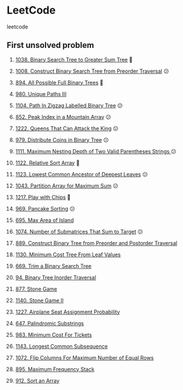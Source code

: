 # LeetCode

leetcode

## First unsolved problem

1. [1038. Binary Search Tree to Greater Sum Tree](https://leetcode.com/problems/binary-search-tree-to-greater-sum-tree/) 🙂

2. [1008. Construct Binary Search Tree from Preorder Traversal](https://leetcode.com/problems/construct-binary-search-tree-from-preorder-traversal/) 😕

3. [894. All Possible Full Binary Trees](https://leetcode.com/problems/all-possible-full-binary-trees/) 🙂

4. [980. Unique Paths III](https://leetcode.com/problems/unique-paths-iii/)

5. [1104. Path In Zigzag Labelled Binary Tree](https://leetcode.com/problems/path-in-zigzag-labelled-binary-tree/) 😕

6. [852. Peak Index in a Mountain Array](https://leetcode.com/problems/peak-index-in-a-mountain-array/) 😕

7. [1222. Queens That Can Attack the King](https://leetcode.com/problems/queens-that-can-attack-the-king/) 😕

8. [979. Distribute Coins in Binary Tree](https://leetcode.com/problems/distribute-coins-in-binary-tree/) 😕

9. [1111. Maximum Nesting Depth of Two Valid Parentheses Strings
   ](https://leetcode.com/problems/maximum-nesting-depth-of-two-valid-parentheses-strings/) 😕

10. [1122. Relative Sort Array](https://leetcode.com/problems/relative-sort-array/) 🙂

11. [1123. Lowest Common Ancestor of Deepest Leaves](https://leetcode.com/problems/lowest-common-ancestor-of-deepest-leaves/) 😕

12. [1043. Partition Array for Maximum Sum](https://leetcode.com/problems/partition-array-for-maximum-sum/) 😕

13. [1217. Play with Chips](https://leetcode.com/problems/play-with-chips/) 🙂

14. [969. Pancake Sorting](https://leetcode.com/problems/pancake-sorting/) 😕

15. [695. Max Area of Island](https://leetcode.com/problems/max-area-of-island/)

16. [1074. Number of Submatrices That Sum to Target](https://leetcode.com/problems/number-of-submatrices-that-sum-to-target/) 😕

17. [889. Construct Binary Tree from Preorder and Postorder Traversal](https://leetcode.com/problems/construct-binary-tree-from-preorder-and-postorder-traversal/)

18. [1130. Minimum Cost Tree From Leaf Values](https://leetcode.com/problems/minimum-cost-tree-from-leaf-values/)

19. [669. Trim a Binary Search Tree](https://leetcode.com/problems/trim-a-binary-search-tree/)

20. [94. Binary Tree Inorder Traversal](https://leetcode.com/problems/binary-tree-inorder-traversal/)

21. [877. Stone Game](https://leetcode.com/problems/stone-game/)

22. [1140. Stone Game II](https://leetcode.com/problems/stone-game-ii/)

23. [1227. Airplane Seat Assignment Probability](https://leetcode.com/problems/airplane-seat-assignment-probability/)

24. [647. Palindromic Substrings](https://leetcode.com/problems/palindromic-substrings/)

25. [983. Minimum Cost For Tickets](https://leetcode.com/problems/minimum-cost-for-tickets/)

26. [1143. Longest Common Subsequence](https://leetcode.com/problems/longest-common-subsequence/)

27. [1072. Flip Columns For Maximum Number of Equal Rows](https://leetcode.com/problems/flip-columns-for-maximum-number-of-equal-rows/)

28. [895. Maximum Frequency Stack](https://leetcode.com/problems/maximum-frequency-stack/)

29. [912. Sort an Array](https://leetcode.com/problems/sort-an-array/)
